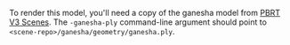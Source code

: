 To render this model, you'll need a copy of the ganesha model from [PBRT V3 Scenes](https://pbrt.org/scenes-v3).  The `-ganesha-ply` command-line argument should point to `<scene-repo>/ganesha/geometry/ganesha.ply`.
